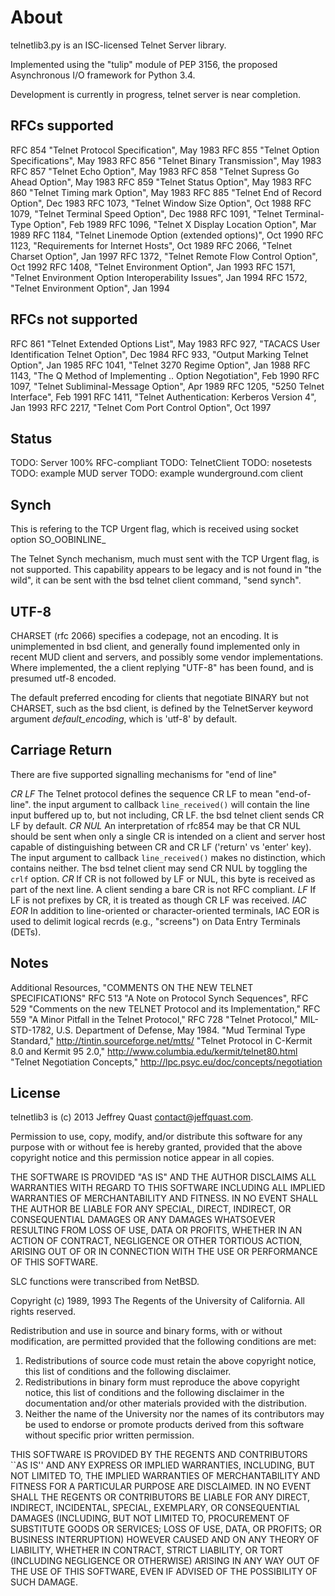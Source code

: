 About
=====

telnetlib3.py is an ISC-licensed Telnet Server library.

Implemented using the "tulip" module of PEP 3156, the proposed Asynchronous I/O framework for Python 3.4.

Development is currently in progress, telnet server is near completion.

RFCs supported
--------------

RFC 854 "Telnet Protocol Specification", May 1983
RFC 855 "Telnet Option Specifications", May 1983
RFC 856 "Telnet Binary Transmission", May 1983
RFC 857 "Telnet Echo Option", May 1983
RFC 858 "Telnet Supress Go Ahead Option", May 1983
RFC 859 "Telnet Status Option", May 1983
RFC 860 "Telnet Timing mark Option", May 1983
RFC 885 "Telnet End of Record Option", Dec 1983
RFC 1073, "Telnet Window Size Option", Oct 1988
RFC 1079, "Telnet Terminal Speed Option", Dec 1988
RFC 1091, "Telnet Terminal-Type Option", Feb 1989
RFC 1096, "Telnet X Display Location Option", Mar 1989
RFC 1184, "Telnet Linemode Option (extended options)", Oct 1990
RFC 1123, "Requirements for Internet Hosts", Oct 1989
RFC 2066, "Telnet Charset Option", Jan 1997
RFC 1372, "Telnet Remote Flow Control Option", Oct 1992
RFC 1408, "Telnet Environment Option", Jan 1993
RFC 1571, "Telnet Environment Option Interoperability Issues", Jan 1994
RFC 1572, "Telnet Environment Option", Jan 1994

RFCs not supported
------------------

RFC 861 "Telnet Extended Options List", May 1983
RFC 927, "TACACS User Identification Telnet Option", Dec 1984
RFC 933, "Output Marking Telnet Option", Jan 1985
RFC 1041, "Telnet 3270 Regime Option", Jan 1988
RFC 1143, "The Q Method of Implementing .. Option Negotiation", Feb 1990
RFC 1097, "Telnet Subliminal-Message Option", Apr 1989
RFC 1205, "5250 Telnet Interface", Feb 1991
RFC 1411, "Telnet Authentication: Kerberos Version 4", Jan 1993
RFC 2217, "Telnet Com Port Control Option", Oct 1997

Status
------

TODO: Server 100% RFC-compliant
TODO: TelnetClient
TODO: nosetests
TODO: example MUD server
TODO: example wunderground.com client

Synch
-----

This is refering to the TCP Urgent flag, which is received using socket
option SO_OOBINLINE_


The Telnet Synch mechanism, much must sent with the TCP Urgent flag, is not
supported. This capability appears to be legacy and is not found in "the wild",
it can be sent with the bsd telnet client command, "send synch".

UTF-8
-----

CHARSET (rfc 2066) specifies a codepage, not an encoding. It is unimplemented
in bsd client, and generally found implemented only in recent MUD client and
servers, and possibly some vendor implementations. Where implemented, the
a client replying "UTF-8" has been found, and is presumed utf-8 encoded.

The default preferred encoding for clients that negotiate BINARY but not
CHARSET, such as the bsd client, is defined by the TelnetServer keyword
argument *default_encoding*, which is 'utf-8' by default.

Carriage Return
---------------

There are five supported signalling mechanisms for "end of line"

_CR LF_  The Telnet protocol defines the sequence CR LF to mean "end-of-line".
the input argument to callback `line_received()` will contain the line input buffered up to, but not including, CR LF. the bsd telnet client sends CR LF by default.
_CR NUL_ An interpretation of rfc854 may be that CR NUL should be sent when only a single CR is intended on a client and server host capable of distinguishing between CR and CR LF ('return' vs 'enter' key). The input argument to callback ``line_received()`` makes no distinction, which contains neither. The bsd telnet client may send CR NUL by toggling the ``crlf`` option.
_CR_ If CR is not followed by LF or NUL, this byte is received as part of the next line. A client sending a bare CR is not RFC compliant.
_LF_ If LF is not prefixes by CR, it is treated as though CR LF was received.
_IAC EOR_ In addition to line-oriented or character-oriented terminals, IAC EOR is used to delimit logical recrds (e.g., "screens") on Data Entry Terminals (DETs).

Notes
-----

Additional Resources,
   "COMMENTS ON THE NEW TELNET SPECIFICATIONS" RFC 513
   "A Note on Protocol Synch Sequences", RFC 529
   "Comments on the new TELNET Protocol and its Implementation," RFC 559
   "A Minor Pitfall in the Telnet Protocol," RFC 728
   "Telnet Protocol," MIL-STD-1782, U.S. Department of Defense, May 1984.
   "Mud Terminal Type Standard," http://tintin.sourceforge.net/mtts/
   "Telnet Protocol in C-Kermit 8.0 and Kermit 95 2.0,"
       http://www.columbia.edu/kermit/telnet80.html
   "Telnet Negotiation Concepts," http://lpc.psyc.eu/doc/concepts/negotiation

License
-------
telnetlib3 is (c) 2013 Jeffrey Quast <contact@jeffquast.com>.

Permission to use, copy, modify, and/or distribute this software for any purpose with or without fee is hereby granted, provided that the above copyright notice and this permission notice appear in all copies.

THE SOFTWARE IS PROVIDED "AS IS" AND THE AUTHOR DISCLAIMS ALL WARRANTIES WITH REGARD TO THIS SOFTWARE INCLUDING ALL IMPLIED WARRANTIES OF MERCHANTABILITY AND FITNESS. IN NO EVENT SHALL THE AUTHOR BE LIABLE FOR ANY SPECIAL, DIRECT, INDIRECT, OR CONSEQUENTIAL DAMAGES OR ANY DAMAGES WHATSOEVER RESULTING FROM LOSS OF USE, DATA OR PROFITS, WHETHER IN AN ACTION OF CONTRACT, NEGLIGENCE OR OTHER TORTIOUS ACTION, ARISING OUT OF OR IN CONNECTION WITH THE USE OR PERFORMANCE OF THIS SOFTWARE.

SLC functions were transcribed from NetBSD.

 Copyright (c) 1989, 1993
      The Regents of the University of California.  All rights reserved.

 Redistribution and use in source and binary forms, with or without
 modification, are permitted provided that the following conditions
 are met:
 1. Redistributions of source code must retain the above copyright
    notice, this list of conditions and the following disclaimer.
 2. Redistributions in binary form must reproduce the above copyright
    notice, this list of conditions and the following disclaimer in the
    documentation and/or other materials provided with the distribution.
 3. Neither the name of the University nor the names of its contributors
    may be used to endorse or promote products derived from this software
    without specific prior written permission.

 THIS SOFTWARE IS PROVIDED BY THE REGENTS AND CONTRIBUTORS ``AS IS'' AND
 ANY EXPRESS OR IMPLIED WARRANTIES, INCLUDING, BUT NOT LIMITED TO, THE
 IMPLIED WARRANTIES OF MERCHANTABILITY AND FITNESS FOR A PARTICULAR PURPOSE
 ARE DISCLAIMED.  IN NO EVENT SHALL THE REGENTS OR CONTRIBUTORS BE LIABLE
 FOR ANY DIRECT, INDIRECT, INCIDENTAL, SPECIAL, EXEMPLARY, OR CONSEQUENTIAL
 DAMAGES (INCLUDING, BUT NOT LIMITED TO, PROCUREMENT OF SUBSTITUTE GOODS
 OR SERVICES; LOSS OF USE, DATA, OR PROFITS; OR BUSINESS INTERRUPTION)
 HOWEVER CAUSED AND ON ANY THEORY OF LIABILITY, WHETHER IN CONTRACT, STRICT
 LIABILITY, OR TORT (INCLUDING NEGLIGENCE OR OTHERWISE) ARISING IN ANY WAY
 OUT OF THE USE OF THIS SOFTWARE, EVEN IF ADVISED OF THE POSSIBILITY OF
 SUCH DAMAGE.


